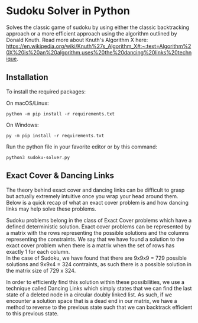 # Sudoku Solver in Python

Solves the classic game of sudoku by using either the classic backtracking approach or a more efficient approach using the algorithm outlined by Donald Knuth. 
Read more about Knuth's Algorithm X here: https://en.wikipedia.org/wiki/Knuth%27s_Algorithm_X#:~:text=Algorithm%20X%20is%20an%20algorithm,uses%20the%20dancing%20links%20technique.

## Installation

To install the required packages: 

On macOS/Linux:
```
python -m pip install -r requirements.txt
```
On Windows:
```
py -m pip install -r requirements.txt
```

Run the python file in your favorite editor or by this command: 
```
python3 sudoku-solver.py
```


## Exact Cover & Dancing Links

The theory behind exact cover and dancing links can be difficult to grasp but actually extremely intuitive once you wrap your head around them. 
Below is a quick recap of what an exact cover problem is and how dancing links may help solve these problems. 

Sudoku problems belong in the class of Exact Cover problems which have a defined deterministic solution. 
Exact cover problems can be represented by a matrix with the rows representing the possible solutions and the columns representing the constraints. We say that we have found a solution to the exact cover problem when there is a matrix when the set of rows has exactly 1 for each column.  
In the case of Sudoku, we have found that there are 9x9x9 = 729 possible solutions and 9x9x4 = 324 contraints, as such there is a possible solution in the matrix size of 729 x 324. 

In order to efficiently find this solution within these possibilities, we use a technique called Dancing Links which simply states that we can find the last state of a deleted node in a circular doubly linked list. As such, if we encounter a solution space that is a dead end in our matrix, we have a method to reverse to the previous state such that we can backtrack efficient to this previous state. 
